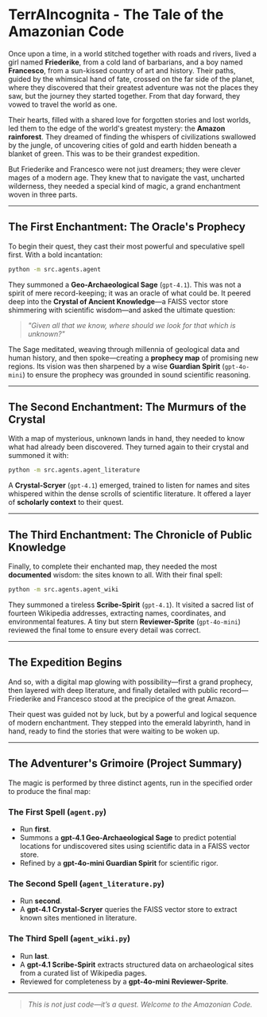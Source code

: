 # TerrAIncognita - The Tale of the Amazonian Code

Once upon a time, in a world stitched together with roads and rivers, lived a girl named **Friederike**, from a cold land of barbarians, and a boy named **Francesco**, from a sun-kissed country of art and history. Their paths, guided by the whimsical hand of fate, crossed on the far side of the planet, where they discovered that their greatest adventure was not the places they saw, but the journey they started together. From that day forward, they vowed to travel the world as one.

Their hearts, filled with a shared love for forgotten stories and lost worlds, led them to the edge of the world's greatest mystery: the **Amazon rainforest**. They dreamed of finding the whispers of civilizations swallowed by the jungle, of uncovering cities of gold and earth hidden beneath a blanket of green. This was to be their grandest expedition.

But Friederike and Francesco were not just dreamers; they were clever mages of a modern age. They knew that to navigate the vast, uncharted wilderness, they needed a special kind of magic, a grand enchantment woven in three parts.

---

## The First Enchantment: The Oracle's Prophecy

To begin their quest, they cast their most powerful and speculative spell first. With a bold incantation:

```bash
python -m src.agents.agent
````

They summoned a **Geo-Archaeological Sage** (`gpt-4.1`). This was not a spirit of mere record-keeping; it was an oracle of what could be. It peered deep into the **Crystal of Ancient Knowledge**—a FAISS vector store shimmering with scientific wisdom—and asked the ultimate question:

> *"Given all that we know, where should we look for that which is unknown?"*

The Sage meditated, weaving through millennia of geological data and human history, and then spoke—creating a **prophecy map** of promising new regions. Its vision was then sharpened by a wise **Guardian Spirit** (`gpt-4o-mini`) to ensure the prophecy was grounded in sound scientific reasoning.

---

## The Second Enchantment: The Murmurs of the Crystal

With a map of mysterious, unknown lands in hand, they needed to know what had already been discovered. They turned again to their crystal and summoned it with:

```bash
python -m src.agents.agent_literature
```

A **Crystal-Scryer** (`gpt-4.1`) emerged, trained to listen for names and sites whispered within the dense scrolls of scientific literature. It offered a layer of **scholarly context** to their quest.

---

## The Third Enchantment: The Chronicle of Public Knowledge

Finally, to complete their enchanted map, they needed the most **documented** wisdom: the sites known to all. With their final spell:

```bash
python -m src.agents.agent_wiki
```

They summoned a tireless **Scribe-Spirit** (`gpt-4.1`). It visited a sacred list of fourteen Wikipedia addresses, extracting names, coordinates, and environmental features. A tiny but stern **Reviewer-Sprite** (`gpt-4o-mini`) reviewed the final tome to ensure every detail was correct.

---

## The Expedition Begins

And so, with a digital map glowing with possibility—first a grand prophecy, then layered with deep literature, and finally detailed with public record—Friederike and Francesco stood at the precipice of the great Amazon.

Their quest was guided not by luck, but by a powerful and logical sequence of modern enchantment. They stepped into the emerald labyrinth, hand in hand, ready to find the stories that were waiting to be woken up.

---

## The Adventurer's Grimoire (Project Summary)

The magic is performed by three distinct agents, run in the specified order to produce the final map:

### The First Spell (`agent.py`)

* Run **first**.
* Summons a **gpt-4.1 Geo-Archaeological Sage** to predict potential locations for undiscovered sites using scientific data in a FAISS vector store.
* Refined by a **gpt-4o-mini Guardian Spirit** for scientific rigor.

### The Second Spell (`agent_literature.py`)

* Run **second**.
* A **gpt-4.1 Crystal-Scryer** queries the FAISS vector store to extract known sites mentioned in literature.

### The Third Spell (`agent_wiki.py`)

* Run **last**.
* A **gpt-4.1 Scribe-Spirit** extracts structured data on archaeological sites from a curated list of Wikipedia pages.
* Reviewed for completeness by a **gpt-4o-mini Reviewer-Sprite**.

---

> *This is not just code—it’s a quest. Welcome to the Amazonian Code.*

```
